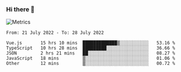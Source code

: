 ### Hi there 👋

![Metrics](https://github.com/radoapx/radoapx/blob/main/github-metrics.svg)

<!--START_SECTION:waka-->

```text
From: 21 July 2022 - To: 28 July 2022

Vue.js       15 hrs 10 mins  █████████████▒░░░░░░░░░░░   53.16 %
TypeScript   10 hrs 28 mins  █████████░░░░░░░░░░░░░░░░   36.66 %
JSON         2 hrs 21 mins   ██░░░░░░░░░░░░░░░░░░░░░░░   08.27 %
JavaScript   18 mins         ▒░░░░░░░░░░░░░░░░░░░░░░░░   01.06 %
Other        12 mins         ▒░░░░░░░░░░░░░░░░░░░░░░░░   00.72 %
```

<!--END_SECTION:waka-->

<!--
**radoapx/radoapx** is a ✨ _special_ ✨ repository because its `README.md` (this file) appears on your GitHub profile.

Here are some ideas to get you started:

- 🔭 I’m currently working on ...
- 🌱 I’m currently learning ...
- 👯 I’m looking to collaborate on ...
- 🤔 I’m looking for help with ...
- 💬 Ask me about ...
- 📫 How to reach me: ...
- 😄 Pronouns: ...
- ⚡ Fun fact: ...
-->

